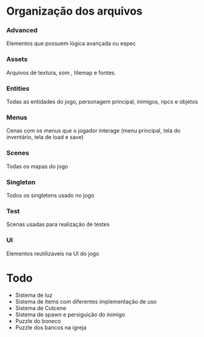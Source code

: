 # Organização dos arquivos

### Advanced 

Elementos que possuem lógica avançada ou espec

### Assets

Arquivos de textura, som , tilemap e fontes.

### Entities

Todas as entidades do jogo, personagem principal, inimigos, npcs e objetos

### Menus

Cenas com os menus que o jogador interage (menu principal, tela do inventário, tela de load e save)

### Scenes

Todas os mapas do jogo

### Singleton

Todos os singletons usado no jogo

### Test 

Scenas usadas para realização de testes

### UI

Elementos reutílizaveis na UI do jogo

# Todo

- Sistema de luz 
- Sistema de items com diferentes implementação de uso
- Sistema de Cutcene
- Sistema de spawn e persiguição do inimigo
- Puzzle do boneco
- Puzzle dos bancos na igreja

